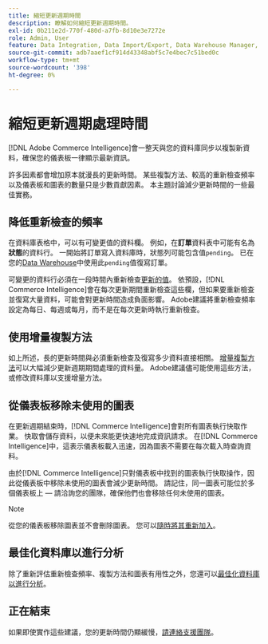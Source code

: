 ```yaml
---
title: 縮短更新週期時間
description: 瞭解如何縮短更新週期時間。
exl-id: 0b211e2d-770f-480d-a7fb-8d10e3e7272e
role: Admin, User
feature: Data Integration, Data Import/Export, Data Warehouse Manager, Dashboards
source-git-commit: adb7aaef1cf914d43348abf5c7e4bec7c51bed0c
workflow-type: tm+mt
source-wordcount: '398'
ht-degree: 0%

---
```


# 縮短更新週期處理時間

[!DNL Adobe Commerce Intelligence]會一整天與您的資料庫同步以複製新資料，確保您的儀表板一律顯示最新資訊。

許多因素都會增加原本就漫長的更新時間。 某些複製方法、較高的重新檢查頻率以及儀表板和圖表的數量只是少數貢獻因素。 本主題討論減少更新時間的一些最佳實務。

## 降低重新檢查的頻率

在資料庫表格中，可以有可變更值的資料欄。 例如，在&#x200B;**訂單**&#x200B;資料表中可能有名為&#x200B;**狀態**&#x200B;的資料行。 一開始將訂單寫入資料庫時，狀態列可能包含值`pending`。 已在您的[Data Warehouse](../data-analyst/data-warehouse-mgr/tour-dwm.md)中使用此`pending`值復寫訂單。

可變更的資料行必須在一段時間內重新檢查[更新的值](../data-analyst/data-warehouse-mgr/cfg-data-rechecks.md)。 依預設，[!DNL Commerce Intelligence]會在每次更新期間重新檢查這些欄，但如果要重新檢查並復寫大量資料，可能會對更新時間造成負面影響。 Adobe建議將重新檢查頻率設定為每日、每週或每月，而不是在每次更新時執行重新檢查。

## 使用增量複製方法

如上所述，長的更新時間與必須重新檢查及復寫多少資料直接相關。 [增量複製方法](../data-analyst/data-warehouse-mgr/cfg-replication-methods.md)可以大幅減少更新週期期間處理的資料量。 Adobe建議儘可能使用這些方法，或修改資料庫以支援增量方法。

## 從儀表板移除未使用的圖表

在更新週期結束時，[!DNL Commerce Intelligence]會對所有圖表執行快取作業。 快取會儲存資料，以便未來能更快速地完成資訊請求。 在[!DNL Commerce Intelligence]中，這表示儀表板載入迅速，因為圖表不需要在每次載入時查詢資料。

由於[!DNL Commerce Intelligence]只對儀表板中找到的圖表執行快取操作，因此從儀表板中移除未使用的圖表會減少更新時間。 請記住，同一圖表可能位於多個儀表板上 — 請洽詢您的團隊，確保他們也會移除任何未使用的圖表。

>[!NOTE]
>
>從您的儀表板移除圖表並不會刪除圖表。 您可以[隨時將其重新加入](../data-user/dashboards/add-charts-dashboard.md)。

## 最佳化資料庫以進行分析

除了重新評估重新檢查頻率、複製方法和圖表有用性之外，您還可以[最佳化資料庫以進行分析](../best-practices/opt-db-analysis.md)。

## 正在結束

如果即使實作這些建議，您的更新時間仍顯緩慢，[請連絡支援團隊](https://experienceleague.adobe.com/docs/commerce-knowledge-base/kb/troubleshooting/miscellaneous/mbi-service-policies.html?lang=zh-Hant)。
